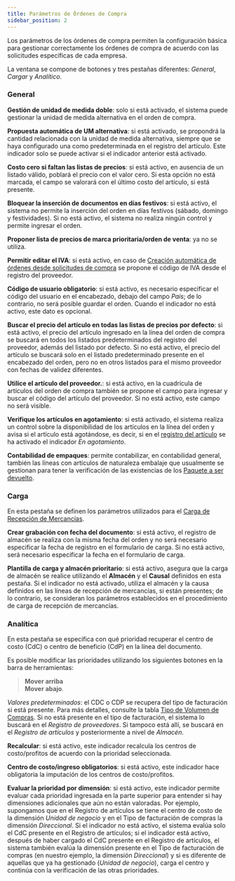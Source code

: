 ```yaml
---
title: Parámetros de Órdenes de Compra
sidebar_position: 2
---
```


Los parámetros de los órdenes de compra permiten la configuración básica para gestionar correctamente los órdenes de compra de acuerdo con las solicitudes específicas de cada empresa.  

La ventana se compone de botones y tres pestañas diferentes: *General*, *Cargar* y *Analítico*.

### General 

**Gestión de unidad de medida doble**: solo si está activado, el sistema puede gestionar la unidad de medida alternativa en el orden de compra.

**Propuesta automática de UM alternativa**: si está activado, se propondrá la cantidad relacionada con la unidad de medida alternativa, siempre que se haya configurado una como predeterminada en el registro del artículo. Este indicador solo se puede activar si el indicador anterior está activado.

**Costo cero si faltan las listas de precios**: si está activo, en ausencia de un listado válido, poblará el precio con el valor cero. Si esta opción no está marcada, el campo se valorará con el último costo del artículo, si está presente.

**Bloquear la inserción de documentos en días festivos**: si está activo, el sistema no permite la inserción del orden en días festivos (sábado, domingo y festividades). Si no está activo, el sistema no realiza ningún control y permite ingresar el orden.

**Proponer lista de precios de marca prioritaria/orden de venta**: ya no se utiliza.

**Permitir editar el IVA**: si está activo, en caso de [Creación automática de órdenes desde solicitudes de compra](/docs/purchase/purchase-orders/procedures/create-purchase-orders-from-purchase-requests) se propone el código de IVA desde el registro del proveedor.

**Código de usuario obligatorio**: si está activo, es necesario especificar el código del usuario en el encabezado, debajo del campo *País*; de lo contrario, no será posible guardar el orden. Cuando el indicador no está activo, este dato es opcional.

**Buscar el precio del artículo en todas las listas de precios por defecto**: si está activo, el precio del artículo ingresado en la línea del orden de compra se buscará en todos los listados predeterminados del registro del proveedor, además del listado por defecto. Si no está activo, el precio del artículo se buscará solo en el listado predeterminado presente en el encabezado del orden, pero no en otros listados para el mismo proveedor con fechas de validez diferentes.

**Utilice el artículo del proveedor.**: si está activo, en la cuadrícula de artículos del orden de compra también se propone el campo para ingresar y buscar el código del artículo del proveedor. Si no está activo, este campo no será visible.

**Verifique los artículos en agotamiento**: si está activado, el sistema realiza un control sobre la disponibilidad de los artículos en la línea del orden y avisa si el artículo está agotándose, es decir, si en el [registro del artículo](/docs/erp-home/registers/items/create-new-item) se ha activado el indicador *En agotamiento*.

**Contabilidad de empaques**: permite contabilizar, en contabilidad general, también las líneas con artículos de naturaleza embalaje que usualmente se gestionan para tener la verificación de las existencias de los [Paquete a ser devuelto](/docs/configurations/tables/logistics/package-to-be-returned).

### Carga 

En esta pestaña se definen los parámetros utilizados para el [Carga de Recepción de Mercancías](/docs/purchase/goods-reception/procedures/good-receipt-load).

**Crear grabación con fecha del documento**: si está activo, el registro de almacén se realiza con la misma fecha del orden y no será necesario especificar la fecha de registro en el formulario de carga. Si no está activo, será necesario especificar la fecha en el formulario de carga.

**Plantilla de carga y almacén prioritario**: si está activo, asegura que la carga de almacén se realice utilizando el **Almacén** y el **Causal** definidos en esta pestaña. Si el indicador no está activado, utiliza el almacén y la causa definidos en las líneas de recepción de mercancías, si están presentes; de lo contrario, se consideran los parámetros establecidos en el procedimiento de carga de recepción de mercancías.

### Analítica 

En esta pestaña se especifica con qué prioridad recuperar el centro de costo (CdC) o centro de beneficio (CdP) en la línea del documento.

Es posible modificar las prioridades utilizando los siguientes botones en la barra de herramientas:

> **Mover arriba**  
> **Mover abajo**.

*Valores predeterminados*: el CDC o CDP se recupera del tipo de facturación si está presente. Para más detalles, consulte la tabla [Tipo de Volumen de Compras](/docs/configurations/tables/purchase/purchase-invoices-type). Si no está presente en el tipo de facturación, el sistema lo buscará en el *Registro de proveedores*. Si tampoco está allí, se buscará en el *Registro de artículos* y posteriormente a nivel de *Almacén*.

**Recalcular**: si está activo, este indicador recalcula los centros de costo/profitos de acuerdo con la prioridad seleccionada.

**Centro de costo/ingreso obligatorios**: si está activo, este indicador hace obligatoria la imputación de los centros de costo/profitos.

**Evaluar la prioridad por dimensión**: si está activo, este indicador permite evaluar cada prioridad ingresada en la parte superior para entender si hay dimensiones adicionales que aún no están valoradas. Por ejemplo, supongamos que en el Registro de artículos se tiene el centro de costo de la dimensión *Unidad de negocio* y en el Tipo de facturación de compras la dimensión *Direccional*. Si el indicador no está activo, el sistema evalúa solo el CdC presente en el Registro de artículos; si el indicador está activo, después de haber cargado el CdC presente en el Registro de artículos, el sistema también evalúa la dimensión presente en el Tipo de facturación de compras (en nuestro ejemplo, la dimensión *Direccional*) y si es diferente de aquellas que ya ha gestionado (*Unidad de negocio*), carga el centro y continúa con la verificación de las otras prioridades.